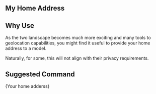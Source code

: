 ## My Home Address

## Why Use

As the two landscape becomes much more exciting and many tools to geolocation capabilities, you might find it useful to provide your home address to a model. 

Naturally, for some, this will not align with their privacy requirements.

## Suggested Command

{Your home adderss}